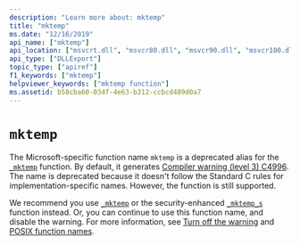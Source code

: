 ```yaml
---
description: "Learn more about: mktemp"
title: "mktemp"
ms.date: "12/16/2019"
api_name: ["mktemp"]
api_location: ["msvcrt.dll", "msvcr80.dll", "msvcr90.dll", "msvcr100.dll", "msvcr100_clr0400.dll", "msvcr110.dll", "msvcr110_clr0400.dll", "msvcr120.dll", "msvcr120_clr0400.dll", "ucrtbase.dll"]
api_type: ["DLLExport"]
topic_type: ["apiref"]
f1_keywords: ["mktemp"]
helpviewer_keywords: ["mktemp function"]
ms.assetid: b58cba60-034f-4e63-b312-ccbcd489d0a7
---
```

# `mktemp`

The Microsoft-specific function name `mktemp` is a deprecated alias for the [`_mktemp`](mktemp-wmktemp.md) function. By default, it generates [Compiler warning (level 3) C4996](../../error-messages/compiler-warnings/compiler-warning-level-3-c4996.md). The name is deprecated because it doesn't follow the Standard C rules for implementation-specific names. However, the function is still supported.

We recommend you use [`_mktemp`](mktemp-wmktemp.md) or the security-enhanced [`_mktemp_s`](mktemp-s-wmktemp-s.md) function instead. Or, you can continue to use this function name, and disable the warning. For more information, see [Turn off the warning](../../error-messages/compiler-warnings/compiler-warning-level-3-c4996.md#turn-off-the-warning) and [POSIX function names](../../error-messages/compiler-warnings/compiler-warning-level-3-c4996.md#posix-function-names).
